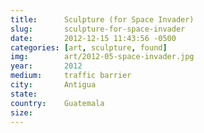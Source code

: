 ```yaml
---
title:  	Sculpture (for Space Invader)
slug:		sculpture-for-space-invader
date:   	2012-12-15 11:43:56 -0500
categories: [art, sculpture, found]
img:		art/2012-05-space-invader.jpg
year:		2012
medium:		traffic barrier
city:		Antigua
state:
country:	Guatemala
size:
---
```

